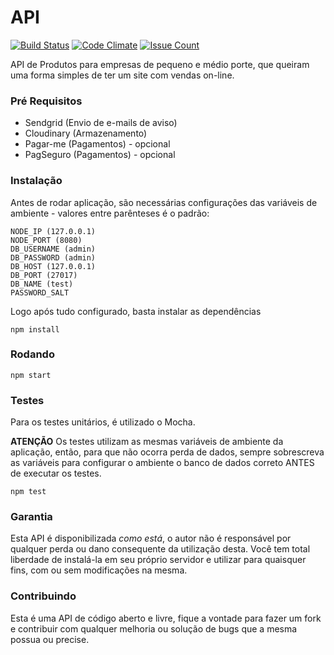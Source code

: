 # API

[![Build Status](https://travis-ci.org/mrprompt/queroumaloja-api-server.png)](https://travis-ci.org/mrprompt/queroumaloja-api-server)
[![Code Climate](https://codeclimate.com/github/mrprompt/queroumaloja-api-server/badges/gpa.svg)](https://codeclimate.com/github/mrprompt/queroumaloja-api-server)
[![Issue Count](https://codeclimate.com/github/mrprompt/queroumaloja-api-server/badges/issue_count.svg)](https://codeclimate.com/github/mrprompt/queroumaloja-api-server)

API de Produtos para empresas de pequeno e médio porte, que queiram uma forma simples de ter um site com vendas on-line.

### Pré Requisitos

- Sendgrid (Envio de e-mails de aviso)
- Cloudinary (Armazenamento)
- Pagar-me (Pagamentos) - opcional
- PagSeguro (Pagamentos) - opcional

### Instalação

Antes de rodar aplicação, são necessárias configurações das variáveis de ambiente - valores entre parênteses é o padrão:

```
NODE_IP (127.0.0.1)
NODE_PORT (8080)
DB_USERNAME (admin)
DB_PASSWORD (admin)
DB_HOST (127.0.0.1)
DB_PORT (27017)
DB_NAME (test)
PASSWORD_SALT
``` 

Logo após tudo configurado, basta instalar as dependências

```
npm install
```


### Rodando

```
npm start
```


### Testes

Para os testes unitários, é utilizado o Mocha.

**ATENÇÃO**
Os testes utilizam as mesmas variáveis de ambiente da aplicação, então, para que não ocorra perda de dados, sempre
sobrescreva as variáveis para configurar o ambiente o banco de dados correto ANTES de executar os testes.

```
npm test
```


### Garantia
Esta API é disponibilizada *como está*, o autor não é responsável por qualquer perda ou dano consequente da utilização 
desta. Você tem total liberdade de instalá-la em seu próprio servidor e utilizar para quaisquer fins, com ou sem 
modificações na mesma.

### Contribuindo
Esta é uma API de código aberto e livre, fique a vontade para fazer um fork e contribuir com qualquer melhoria ou solução
de bugs que a mesma possua ou precise.
